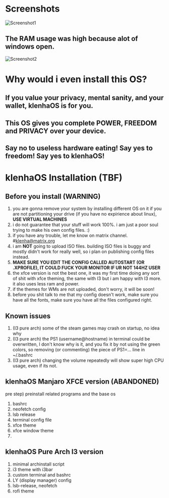# Screenshots
![Screenshot1](https://user-images.githubusercontent.com/103518800/166099314-38ee1c51-2d3f-4ade-b7f7-d7acda3c94dc.png)
## The RAM usage was high because alot of windows open.
![Screenshot2](https://user-images.githubusercontent.com/103518800/166099324-c2839a61-1e7a-48c3-a012-07947d7239c9.png)

# Why would i even install this OS?
## If you value your privacy, mental sanity, and your wallet, klenhaOS is for you.
## This OS gives you complete POWER, FREEDOM and PRIVACY over your device.
## Say no to useless hardware eating! Say yes to freedom! Say yes to klenhaOS!

# klenhaOS Installation (TBF)
## Before you install (WARNING)
1. you are gonna remove your system by installing different OS on it if you are not partitioning your drive (if you have no expirience about linux), **USE VIRTUAL MACHINES**
2. i do not guarantee that your stuff will work 100%. i am just a poor soul trying to make his own config files. :)
3. if you have any trouble, let me know on matrix channel. #klenha@matrix.org
4. i am **NOT** going to upload ISO files. building ISO files is buggy and mostly didn't work for really well, so i plan on publishing config files instead.
5. **MAKE SURE YOU EDIT THE CONFIG CALLED AUTOSTART (OR .XPROFILE), IT COULD FUCK YOUR MONITOR IF UR NOT 144HZ USER**
6. the xfce version is not the best one, it was my first time doing any sort of shit with xfce theming, the same with I3 but i am happy with I3 more. it also uses less ram and power.
7. if the themes for WMs are not uploaded, don't worry, it will be soon!
8. before you shit talk to me that my config doesn't work, make sure you have all the fonts, make sure you have all the files configured right.

## Known issues
1. (I3 pure arch) some of the steam games may crash on startup, no idea why
2. (I3 pure arch) the PS1 (username@hostname) in terminal could be overwritten, I don't know why is it, and you fix it by not using the green colors, so removing (or commenting) the piece of PS1=... line in ~/.bashrc
3. (I3 pure arch) changing the volume repeatedly will show super high CPU usage, even if its not.

## klenhaOS Manjaro XFCE version (ABANDONED)
pre step) preinstall related programs and the base os 
1. bashrc
2. neofetch config
3. lsb release
4. terminal config file
5. xfce theme
6. xfce window theme
7.

## klenhaOS Pure Arch I3 version
1. minimal archinstall script
2. i3 theme with i3bar
3. custom terminal and bashrc
4. LY (display manager) config
5. lsb-release, neofetch
6. rofi theme
